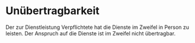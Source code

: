 # Unübertragbarkeit

Der zur Dienstleistung Verpflichtete hat die Dienste im Zweifel in Person zu leisten. Der Anspruch auf die Dienste ist im Zweifel nicht übertragbar.